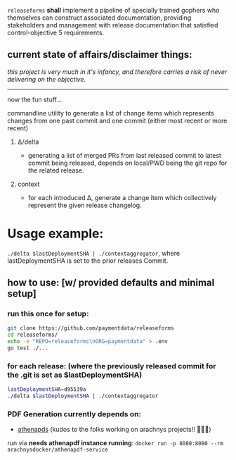 `releaseforms` **shall** implement a pipeline of specially trained gophers who themselves can construct associated documentation, providing stakeholders and management with release documentation that satisfied control-objective 5 requirements.

## current state of affairs/disclaimer things:

*this project is very much in it's infancy, and therefore carries a risk of never delivering on the objective.*

-----

now the fun stuff...

commandline utility to generate a list of change items which represents changes from one past commit and one commit (either most recent or more recent)

1. Δ/delta

    - generating a list of merged PRs from last released commit to latest commit being released, depends on local/PWD being the git repo for the related release.

2. context

    - for each introduced Δ, generate a change item which collectively represent the given release changelog.


# Usage example:

`./delta $lastDeploymentSHA | ./contextaggregator`, where lastDeploymentSHA is set to the prior releases Commit.

## how to use: [w/ provided defaults and minimal setup]

### run this once for setup:
``` bash
git clone https://github.com/paymentdata/releaseforms
cd releaseforms/
echo -e "REPO=releaseforms\nORG=paymentdata" > .env
go test ./...
```

### for each release: (where the previously released commit for the .git is set as $lastDeploymentSHA)
``` bash
lastDeploymentSHA=d95539a
./delta $lastDeploymentSHA | ./contextaggregator
```

### PDF Generation currently depends on:

- [athenapds](https://github.com/arachnys/athenapdf)
 (kudos to the folks working on arachnys projects!! 👏👏👏)

run via
**needs athenapdf instance running**: `docker run -p 8080:8080 --rm arachnysdocker/athenapdf-service`

